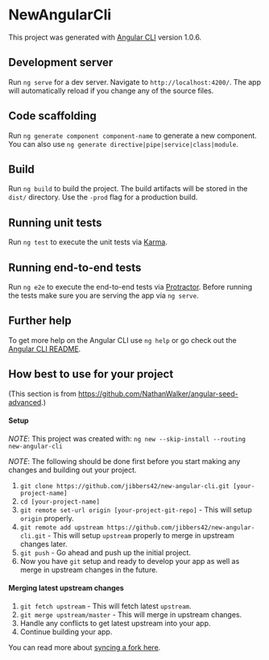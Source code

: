 # NewAngularCli

This project was generated with [Angular CLI](https://github.com/angular/angular-cli) version 1.0.6.

## Development server

Run `ng serve` for a dev server. Navigate to `http://localhost:4200/`. The app will automatically reload if you change any of the source files.

## Code scaffolding

Run `ng generate component component-name` to generate a new component. You can also use `ng generate directive|pipe|service|class|module`.

## Build

Run `ng build` to build the project. The build artifacts will be stored in the `dist/` directory. Use the `-prod` flag for a production build.

## Running unit tests

Run `ng test` to execute the unit tests via [Karma](https://karma-runner.github.io).

## Running end-to-end tests

Run `ng e2e` to execute the end-to-end tests via [Protractor](http://www.protractortest.org/).
Before running the tests make sure you are serving the app via `ng serve`.

## Further help

To get more help on the Angular CLI use `ng help` or go check out the [Angular CLI README](https://github.com/angular/angular-cli/blob/master/README.md).

## How best to use for your project

(This section is from <https://github.com/NathanWalker/angular-seed-advanced>.)

#### Setup

*NOTE*: This project was created with: `ng new --skip-install --routing new-angular-cli`

*NOTE*: The following should be done first before you start making any changes and building out your project.

1. `git clone https://github.com/jibbers42/new-angular-cli.git [your-project-name]`
2. `cd [your-project-name]`
3. `git remote set-url origin [your-project-git-repo]` - This will setup `origin` properly.
4. `git remote add upstream https://github.com/jibbers42/new-angular-cli.git` - This will setup `upstream` properly to merge in upstream changes later.
5. `git push` - Go ahead and push up the initial project.
6. Now you have `git` setup and ready to develop your app as well as merge in upstream changes in the future.

#### Merging latest upstream changes

1. `git fetch upstream` - This will fetch latest `upstream`.
2. `git merge upstream/master` - This will merge in upstream changes.
3. Handle any conflicts to get latest upstream into your app.
4. Continue building your app.

You can read more about [syncing a fork here](https://help.github.com/articles/syncing-a-fork/).
